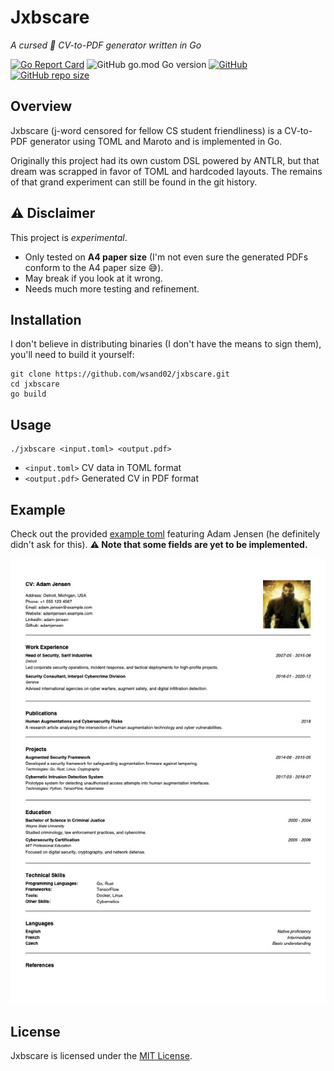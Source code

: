 # Jxbscare
*A cursed 👻 CV-to-PDF generator written in Go*

[![Go Report Card](https://goreportcard.com/badge/github.com/wsand02/jxbscare)](https://goreportcard.com/report/github.com/wsand02/jxbscare)
![GitHub go.mod Go version](https://img.shields.io/github/go-mod/go-version/wsand02/jxbscare)
[![GitHub](https://img.shields.io/github/license/wsand02/jxbscare)](https://github.com/wsand02/jxbscare/blob/master/LICENSE)
[![GitHub repo size](https://img.shields.io/github/repo-size/wsand02/jxbscare)](https://github.com/wsand02/jxbscare/)

## Overview
Jxbscare (j-word censored for fellow CS student friendliness) is a CV-to-PDF generator using TOML and Maroto and is implemented in Go.

Originally this project had its own custom DSL powered by ANTLR, but that dream was scrapped in favor of TOML and hardcoded layouts. The remains of that grand experiment can still be found in the git history.

## ⚠️ Disclaimer  
This project is *experimental*.  
- Only tested on **A4 paper size** (I'm not even sure the generated PDFs conform to the A4 paper size 😅).  
- May break if you look at it wrong.
- Needs much more testing and refinement.

## Installation
I don't believe in distributing binaries (I don't have the means to sign them), you'll need to build it yourself:
```
git clone https://github.com/wsand02/jxbscare.git
cd jxbscare
go build
```

## Usage
```
./jxbscare <input.toml> <output.pdf> 
```
* `<input.toml>` CV data in TOML format
* `<output.pdf>` Generated CV in PDF format

## Example
Check out the provided [example toml](cv.example.toml) featuring Adam Jensen (he definitely didn't ask for this). **⚠️ Note that some fields are yet to be implemented.**

![Example Output](docs/example_output.jpg)


## License
Jxbscare is licensed under the [MIT License](LICENSE).